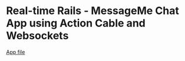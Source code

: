 # Real-time Rails - MessageMe Chat App using Action Cable and Websockets

[App file](https://github.com/hungrypc/notes/blob/master/root/ruby/message_me)